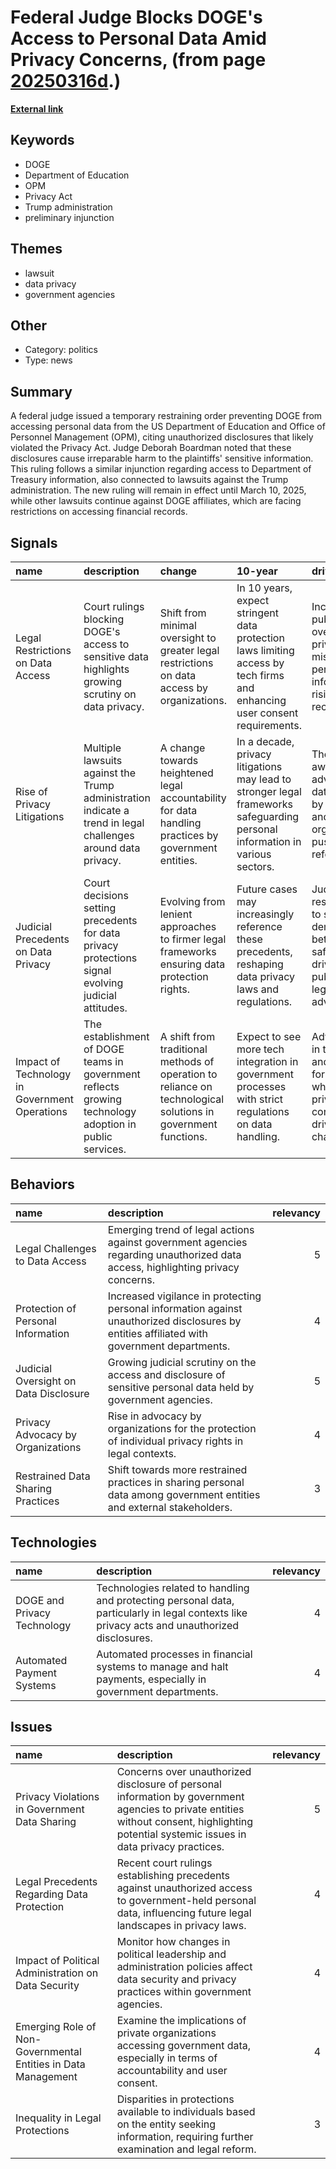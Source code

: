 # __Federal Judge Blocks DOGE's Access to Personal Data Amid Privacy Concerns__, (from page [20250316d](https://kghosh.substack.com/p/20250316d).)

__[External link](https://arstechnica.com/tech-policy/2025/02/judges-block-doge-access-to-personal-data-in-loss-for-trump-administration/)__



## Keywords

* DOGE
* Department of Education
* OPM
* Privacy Act
* Trump administration
* preliminary injunction

## Themes

* lawsuit
* data privacy
* government agencies

## Other

* Category: politics
* Type: news

## Summary

A federal judge issued a temporary restraining order preventing DOGE from accessing personal data from the US Department of Education and Office of Personnel Management (OPM), citing unauthorized disclosures that likely violated the Privacy Act. Judge Deborah Boardman noted that these disclosures cause irreparable harm to the plaintiffs' sensitive information. This ruling follows a similar injunction regarding access to Department of Treasury information, also connected to lawsuits against the Trump administration. The new ruling will remain in effect until March 10, 2025, while other lawsuits continue against DOGE affiliates, which are facing restrictions on accessing financial records.

## Signals

| name                                          | description                                                                                                  | change                                                                                                        | 10-year                                                                                                                      | driving-force                                                                                                       |   relevancy |
|:----------------------------------------------|:-------------------------------------------------------------------------------------------------------------|:--------------------------------------------------------------------------------------------------------------|:-----------------------------------------------------------------------------------------------------------------------------|:--------------------------------------------------------------------------------------------------------------------|------------:|
| Legal Restrictions on Data Access             | Court rulings blocking DOGE's access to sensitive data highlights growing scrutiny on data privacy.          | Shift from minimal oversight to greater legal restrictions on data access by organizations.                   | In 10 years, expect stringent data protection laws limiting access by tech firms and enhancing user consent requirements.    | Increasing public concern over data privacy and misuse of personal information rising from recent cases.            |           4 |
| Rise of Privacy Litigations                   | Multiple lawsuits against the Trump administration indicate a trend in legal challenges around data privacy. | A change towards heightened legal accountability for data handling practices by government entities.          | In a decade, privacy litigations may lead to stronger legal frameworks safeguarding personal information in various sectors. | The growing awareness and advocacy for data protection by civil society and organizations push for legal reforms.   |           4 |
| Judicial Precedents on Data Privacy           | Court decisions setting precedents for data privacy protections signal evolving judicial attitudes.          | Evolving from lenient approaches to firmer legal frameworks ensuring data protection rights.                  | Future cases may increasingly reference these precedents, reshaping data privacy laws and regulations.                       | Judicial responsiveness to societal demands for better privacy safeguards driven by the public and legal advocates. |           3 |
| Impact of Technology in Government Operations | The establishment of DOGE teams in government reflects growing technology adoption in public services.       | A shift from traditional methods of operation to reliance on technological solutions in government functions. | Expect to see more tech integration in government processes with strict regulations on data handling.                        | Advancements in technology and the push for efficiency while balancing privacy concerns drives this change.         |           3 |

## Behaviors

| name                                  | description                                                                                                                                 |   relevancy |
|:--------------------------------------|:--------------------------------------------------------------------------------------------------------------------------------------------|------------:|
| Legal Challenges to Data Access       | Emerging trend of legal actions against government agencies regarding unauthorized data access, highlighting privacy concerns.              |           5 |
| Protection of Personal Information    | Increased vigilance in protecting personal information against unauthorized disclosures by entities affiliated with government departments. |           4 |
| Judicial Oversight on Data Disclosure | Growing judicial scrutiny on the access and disclosure of sensitive personal data held by government agencies.                              |           5 |
| Privacy Advocacy by Organizations     | Rise in advocacy by organizations for the protection of individual privacy rights in legal contexts.                                        |           4 |
| Restrained Data Sharing Practices     | Shift towards more restrained practices in sharing personal data among government entities and external stakeholders.                       |           3 |

## Technologies

| name                        | description                                                                                                                                   |   relevancy |
|:----------------------------|:----------------------------------------------------------------------------------------------------------------------------------------------|------------:|
| DOGE and Privacy Technology | Technologies related to handling and protecting personal data, particularly in legal contexts like privacy acts and unauthorized disclosures. |           4 |
| Automated Payment Systems   | Automated processes in financial systems to manage and halt payments, especially in government departments.                                   |           4 |

## Issues

| name                                                          | description                                                                                                                                                                                 |   relevancy |
|:--------------------------------------------------------------|:--------------------------------------------------------------------------------------------------------------------------------------------------------------------------------------------|------------:|
| Privacy Violations in Government Data Sharing                 | Concerns over unauthorized disclosure of personal information by government agencies to private entities without consent, highlighting potential systemic issues in data privacy practices. |           5 |
| Legal Precedents Regarding Data Protection                    | Recent court rulings establishing precedents against unauthorized access to government-held personal data, influencing future legal landscapes in privacy laws.                             |           4 |
| Impact of Political Administration on Data Security           | Monitor how changes in political leadership and administration policies affect data security and privacy practices within government agencies.                                              |           4 |
| Emerging Role of Non-Governmental Entities in Data Management | Examine the implications of private organizations accessing government data, especially in terms of accountability and user consent.                                                        |           4 |
| Inequality in Legal Protections                               | Disparities in protections available to individuals based on the entity seeking information, requiring further examination and legal reform.                                                |           3 |